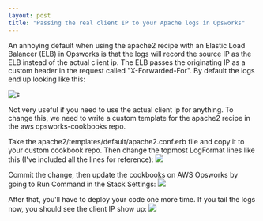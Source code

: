 ```yaml
---
layout: post
title: "Passing the real client IP to your Apache logs in Opsworks"
---
```


An annoying default when using the apache2 recipe with an Elastic Load Balancer (ELB) in Opsworks is that the logs will record the source IP as the ELB instead of the actual client ip. The ELB passes the originating IP as a custom header in the request called "X-Forwarded-For". By default the logs end up looking like this:

![s](https://dl.dropboxusercontent.com/u/11024433/Screenshots/2014-03-20_17-14-25.png)

Not very useful if you need to use the actual client ip for anything. To change this, we need to write a custom template for the apache2 recipe in the aws opsworks-cookbooks repo.

Take the apache2/templates/default/apache2.conf.erb file and copy it to your custom cookbook repo. Then change the topmost LogFormat lines like this (I've included all the lines for reference):
![](https://dl.dropboxusercontent.com/u/11024433/Screenshots/2014-03-20_17-23-44.png)

Commit the change, then update the cookbooks on AWS Opsworks by going to Run Command in the Stack Settings:
![](https://dl.dropboxusercontent.com/u/11024433/Screenshots/2014-03-20_16-55-17.png)

After that, you'll have to deploy your code one more time. If you tail the logs now, you should see the client IP show up:
![](https://dl.dropboxusercontent.com/u/11024433/Screenshots/2014-03-20_17-14-45.png)

